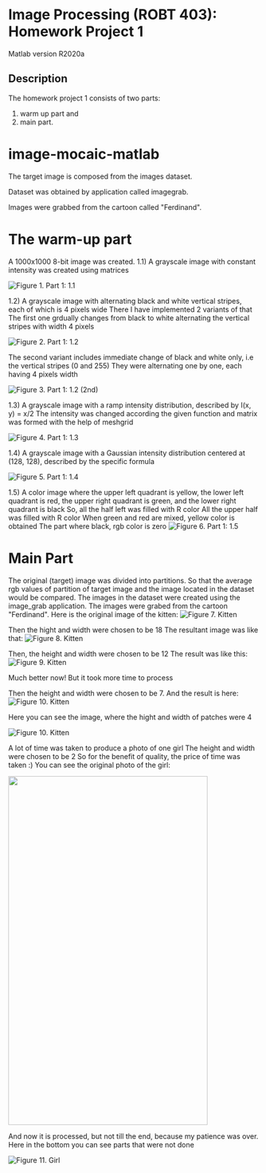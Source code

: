 # Image Processing (ROBT 403): Homework Project 1
Matlab version R2020a
## Description
The homework project 1 consists of two parts: 
1) warm up part and
2) main part.

# image-mocaic-matlab

The target image is composed from the images dataset.

Dataset was obtained by application called imagegrab.

Images were grabbed from the cartoon called "Ferdinand".

# The warm-up part
A 1000x1000 8-bit image was created.
1.1) A grayscale image with constant intensity was created using matrices

![Figure 1. Part 1: 1.1](figures/1.1_(part_1).PNG)

1.2) A grayscale image with alternating black and white vertical stripes, each of which is 4 pixels wide
There I have implemented 2 variants of that
The first one grdually changes from black to white alternating the vertical stripes with width 4 pixels
<br />

![Figure 2. Part 1: 1.2](figures/1.2_variant_1st(part_1).PNG)

The second variant includes immediate change of black and white only, i.e the vertical stripes (0 and 255)
They were alternating one by one, each having 4 pixels width

![Figure 3. Part 1: 1.2 (2nd)](figures/1.2_variant_2nd(part_1).PNG)

1.3) A grayscale image with a ramp intensity distribution, described by I(x, y) = x/2
The intensity was changed according the given function and matrix was formed with the help of meshgrid

![Figure 4. Part 1: 1.3](figures/1.3(part_1).PNG)


1.4) A grayscale image with a Gaussian intensity distribution centered at (128, 128), described by the specific formula

![Figure 5. Part 1: 1.4](figures/1.4_part1.PNG)


1.5) A color image where the upper left quadrant is yellow, the lower left quadrant is red, the upper right
quadrant is green, and the lower right quadrant is black
So, all the half left was filled with R color
All the upper half was filled with R color
When green and red are mixed, yellow color is obtained
The part where black, rgb color is zero
![Figure 6. Part 1: 1.5](figures/1.5(part_1).PNG)

# Main Part

The original (target) image was divided into partitions.
So that the average rgb values of partition of target image and the image located in the dataset would be compared.
The images in the dataset were created using the image_grab application.
The images were grabed from the cartoon "Ferdinand".
Here is the original image of the kitten:
![Figure 7. Kitten](figures/kitten.jpg)

Then the hight and width were chosen to be 18
The resultant image was like that:
![Figure 8. Kitten](figures/kitten_18_18.PNG)

Then, the height and width were chosen to be 12
The result was like this:
![Figure 9. Kitten](figures/kitten_12_12.PNG)

Much better now!
But it took more time to process

Then the height and width were chosen to be 7.
And the result is here:
![Figure 10. Kitten](figures/kitten_7_7.PNG)

Here you can see the image, where the hight and width of patches were 4

![Figure 10. Kitten](figures/kitten_4_4.PNG)

A lot of time was taken to produce a photo of one girl
The height and width were chosen to be 2
So for the benefit of quality, the price of time was taken :)
You can see the original photo of the girl:

<img src="figures/girl.jpg" width="400px" height="700px">

And now it is processed, but not till the end, because my patience was over.
Here in the bottom you can see parts that were not done

![Figure 11. Girl](figures/girl_res.PNG)
